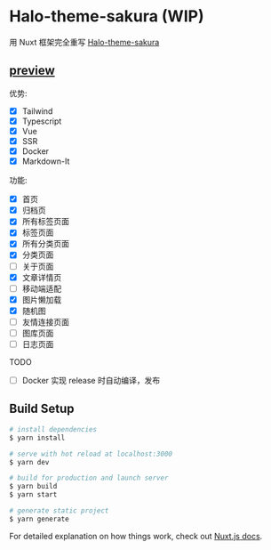 # Halo-theme-sakura (WIP)

用 Nuxt 框架完全重写 [Halo-theme-sakura](https://github.com/LIlGG/halo-theme-sakura)

## [preview](https://blog.tiny-online.online/)

优势:

- [x] Tailwind
- [x] Typescript
- [x] Vue
- [x] SSR
- [x] Docker
- [x] Markdown-It

功能:

- [x] 首页
- [x] 归档页
- [x] 所有标签页面
- [x] 标签页面
- [x] 所有分类页面
- [x] 分类页面
- [ ] 关于页面
- [x] 文章详情页
- [ ] 移动端适配
- [x] 图片懒加载
- [x] 随机图
- [ ] 友情连接页面
- [ ] 图库页面
- [ ] 日志页面

TODO

- [ ] Docker 实现 release 时自动编译，发布

## Build Setup

```bash
# install dependencies
$ yarn install

# serve with hot reload at localhost:3000
$ yarn dev

# build for production and launch server
$ yarn build
$ yarn start

# generate static project
$ yarn generate
```

For detailed explanation on how things work, check out [Nuxt.js docs](https://nuxtjs.org).
